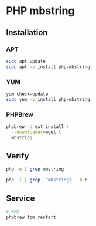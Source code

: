 # PHP mbstring

## Installation

### APT

```sh
sudo apt update
sudo apt -y install php-mbstring
```

### YUM

```sh
yum check-update
sudo yum -y install php-mbstring
```

### PHPBrew

```sh
phpbrew -d ext install \
  --downloader=wget \
  mbstring
```

## Verify

```sh
php -m | grep mbstring
```

```sh
php -i | grep '^mbstring$' -A 6
```

## Service

```sh
# FPM
phpbrew fpm restart
```
